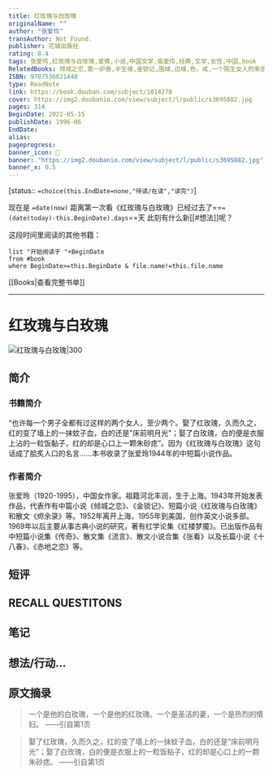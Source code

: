 ```yaml
---
title: 红玫瑰与白玫瑰
originalName: ""
author: "张爱玲"
transAuthor: Not Found.
publisher: 花城出版社
rating: 8.4
tags: 张爱玲,红玫瑰与白玫瑰,爱情,小说,中国文学,張愛玲,经典,文学,女性,中国,book
RelatedBooks: 倾城之恋,第一炉香,半生缘,金锁记,围城,边城,色，戒,一个陌生女人的来信,黄金时代,挪威的森林
ISBN: 9787536021440
type: ReadNote
link: https://book.douban.com/subject/1014278
cover: https://img2.doubanio.com/view/subject/l/public/s3695882.jpg
pages: 314
BeginDate: 2022-05-15
publishDate: 1996-06
EndDate:
alias:
pageprogress:
banner_icon: 📖
banner: "https://img2.doubanio.com/view/subject/l/public/s3695882.jpg"
banner_x: 0.5
---
```

[status:: `=choice(this.EndDate=none,"待读/在读","读完")`]

现在是 `=date(now)`
距离第一次看《红玫瑰与白玫瑰》已经过去了==`=(date(today)-this.BeginDate).days`==天
此刻有什么新[[#想法]]呢？


这段时间里阅读的其他书籍：

```dataview
list "开始阅读于 "+BeginDate
from #book 
where BeginDate>=this.BeginDate & file.name!=this.file.name
```

[[Books|查看完整书单]]

---
# 红玫瑰与白玫瑰

![红玫瑰与白玫瑰|300](https://img2.doubanio.com/view/subject/l/public/s3695882.jpg)

## 简介
### 书籍简介

“也许每一个男子全都有过这样的两个女人，至少两个。娶了红玫瑰，久而久之，红的变了墙上的一抹蚊子血，白的还是"床前明月光"；娶了白玫瑰，白的便是衣服上沾的一粒饭黏子，红的却是心口上一颗朱砂痣”。因为《红玫瑰与白玫瑰》这句话成了脍炙人口的名言……本书收录了张爱玲1944年的中短篇小说作品。


### 作者简介

张爱玲（1920-1995），中国女作家。祖籍河北丰润，生于上海。1943年开始发表作品，代表作有中篇小说《倾城之恋》、《金锁记》、短篇小说《红玫瑰与白玫瑰》和散文《烬余录》等。1952年离开上海，1955年到美国，创作英文小说多部。1969年以后主要从事古典小说的研究，著有红学论集《红楼梦魇》。已出版作品有中短篇小说集《传奇》、散文集《流言》、散文小说合集《张看》以及长篇小说《十八春》、《赤地之恋》等。


## 短评

## RECALL QUESTITONS

## 笔记

## 想法/行动...

## 原文摘录
> 一个是他的白玫瑰，一个是他的红玫瑰。一个是圣洁的妻，一个是热烈的情妇。
——引自第1页

> 娶了红玫瑰，久而久之，红的变了墙上的一抹蚊子血，白的还是“床前明月光”；娶了白玫瑰，白的便是衣服上的一粒饭粘子，红的却是心口上的一颗朱砂痣。
——引自第1页

## 
